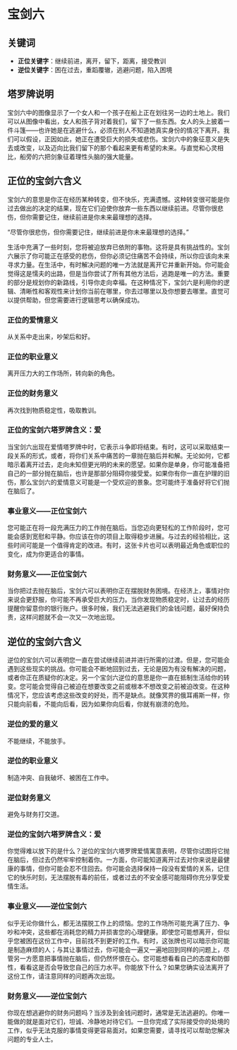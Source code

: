 # 宝剑六

## 关键词

*   **正位关键字**：继续前进，离开，留下，距离，接受教训
*   **逆位关键字**：困在过去，重蹈覆辙，逃避问题，陷入困境

## 塔罗牌说明

宝剑六中的图像显示了一个女人和一个孩子在船上正在划往另一边的土地上。我们可以从图像中看出，女人和孩子背对着我们，留下了一些东西。女人的头上披着一件斗篷——也许她是在逃避什么，必须在别人不知道她真实身份的情况下离开。我们可以假设，正因如此，她正在遭受巨大的损失或悲伤。宝剑六中的象征意义是失去或改变，以及迈向比我们留下的那个看起来更有希望的未来。与直觉和心灵相比，船旁的六把剑象征着理性头脑的强大能量。

## 正位的宝剑六含义

宝剑六的意思是你正在经历某种转变，但不快乐，充满遗憾。这种转变很可能是你过去做出的决定的结果，现在它们迫使你放弃一些东西以继续前进。尽管你很悲伤，但你需要记住，继续前进是你未来最理想的选择。

“尽管你很悲伤，但你需要记住，继续前进是你未来最理想的选择。”

生活中充满了一些时刻，您将被迫放弃已依附的事物。这将是具有挑战性的。宝剑六展示了你可能正在感受的悲伤，但你必须记住痛苦不会持续，所以你应该向未来寻求力量。在生活中，有时解决问题的唯一方法就是离开它并重新开始。你可能会觉得这是懦夫的出路，但是当你尝试了所有其他方法后，逃跑是唯一的方法。重要的部分是规划你的新路线，引导你走向幸福。在这种情况下，宝剑六是利用你的逻辑、清晰性和客观性来计划你当前在哪里，你去过哪里以及你想要去哪里。直觉可以提供帮助，但您需要进行逻辑思考以确保成功。

### 正位的爱情意义

从关系中走出来，吵架后和好。

### 正位的职业意义

离开压力大的工作场所，转向新的角色。

### 正位的财务意义

再次找到物质稳定性，吸取教训。

### 正位的宝剑六塔罗牌含义：爱

当宝剑六出现在爱情塔罗牌中时，它表示斗争即将结束。有时，这可以采取结束一段关系的形式，或者，将你们关系中痛苦的一章抛在脑后并和解。无论如何，它都暗示着离开过去，走向未知但更光明的未来的愿望。如果你是单身，你可能准备把自己的一部分抛在脑后，也许是那部分阻碍你接受爱。如果你有你一直在护理的旧伤，那么宝剑六的爱情意义可能是一个受欢迎的景象。您可能终于准备好将它们抛在脑后了。

### 事业意义——正位宝剑六

您可能正在将一段充满压力的工作抛在脑后。当您迈向更轻松的工作阶段时，您可能会感到宽慰和平静。你应该在你的项目上取得稳步进展。与过去的经验相比，这些时间可能是一个值得肯定的改进。有时，这张卡片也可以表明最近角色或职位的变化，成为你更适合的事情。

### 财务意义——正位宝剑六

当你把过去抛在脑后，宝剑六可以表明你正在摆脱财务困境。在经济上，事情对你来说会更舒服，你可能不再承受巨大的压力。当你发现物质稳定时，让过去的经历提醒你留意你的银行账户。很多时候，我们无法逃避我们的金钱问题，最好保持负责，这样问题就不会一次又一次地出现。

## 逆位的宝剑六含义

逆位的宝剑六可以表明您一直在尝试继续前进并进行所需的过渡。但是，您可能会遇到这些现实的挑战。你可能会不断地回到过去，无论是因为有没有解决的问题，或者你正在质疑你的决定。另一个宝剑六逆位的意思是你一直在抵制生活给你的转变。您可能会觉得自己被迫在想要改变之前或根本不想改变之前被迫改变。在这种情况下，您应该考虑这些改变的好处，而不是缺点。就像冥界的俄耳甫斯一样，你只能向前看，不能向后看，因为如果你向后看，你就有崩溃的危险。

### 逆位的爱的意义

不能继续，不能放手。

### 逆位的职业意义

制造冲突、自我破坏、被困在工作中。

### 逆位财务意义

避免与财务打交道。

### 逆位的宝剑六塔罗牌含义：爱

你觉得难以放下的是什么？逆位的宝剑六塔罗牌爱情寓意表明，尽管你试图将它抛在脑后，但过去仍然牢牢控制着你。一方面，你可能知道离开过去对你来说是最健康的事情，但你可能会忍不住回去。你可能会选择保持一段没有爱情的关系，记住它的快乐时刻，无法摆脱有毒的前任，或者过去的不安全感可能阻碍你充分享受爱情生活。

### 事业意义——逆位宝剑六

似乎无论你做什么，都无法摆脱工作上的烦恼。您的工作场所可能充满了压力、争吵和冲突，这些都在消耗您的精力并损害您的心理健康。即使您可能想离开，但似乎您被困在这份工作中，目前找不到更好的工作。有时，这张牌也可以暗示你可能是制造麻烦的人；与其让事情过去，你可能会一遍又一遍地回到同样的问题上，尽管另一方愿意把事情抛在脑后，但仍然怀恨在心。您可能想看看自己的态度和防御性，看看这是否会导致您自己的压力水平。你能放下什么？如果您确实设法离开了这份工作，请注意同样的问题再次出现。

### 财务意义——逆位宝剑六

你现在想逃避你的财务问题吗？当涉及到金钱问题时，通常是无法逃避的。你唯一能做的就是面对它们，坦诚、冷静地对待它们。一旦你完成了实际接受你的处境的工作，似乎无法克服的事情变得更容易面对。如果您需要，请寻找可以帮助您解决问题的专业人士。
